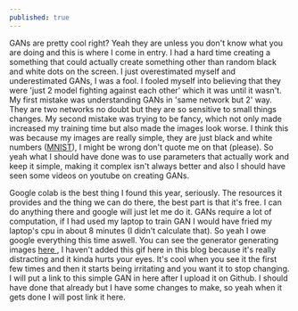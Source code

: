 ```yaml
---
published: true
---
```

GANs are pretty cool right? Yeah they are unless you don't know what you are doing and this is where I come in entry. I had a hard time creating a something that could actually create something other than random black and white dots on the screen. I just overestimated myself and underestimated GANs, I was a fool. I fooled myself into believing that they were 'just 2 model fighting against each other' which it was until it wasn't. My first mistake was understanding GANs in 'same network but 2' way. They are two networks no doubt but they are so sensitive to small things changes. My second mistake was trying to be fancy, which not only made increased my training time but also made the images look worse. I think this was because my images are really simple, they are just black and white numbers (<a href='http://yann.lecun.com/exdb/mnist/' target='_blank'>MNIST</a>), I might be wrong don't quote me on that (please). So yeah what I should have done was to use parameters that actually work and keep it simple, making it complex isn't always better and also I should have seen some videos on youtube on creating GANs.

Google colab is the best thing I found this year, seriously. The resources it provides and the thing we can do there, the best part is that it's free. I can do anything there and google will just let me do it. GANs require a lot of computation, if I had used my laptop to train GAN I would have fried my laptop's cpu in about 8 minutes (I didn't calculate that). So yeah I owe google everything this time aswell. You can see the generator generating images <a href='https://imgur.com/a/kc7NOmz' target='_blank'> here <a>, I haven't added this gif here in this blog because it's really distracting and it kinda hurts your eyes. It's cool when you see it the first few times and then it starts being irritating and you want it to stop changing. I will put a link to this simple GAN in here after I upload it on Github. I should have done that already but I have some changes to make, so yeah when it gets done I will post link it here.
